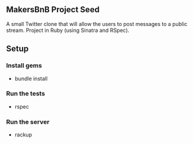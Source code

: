 ## MakersBnB Project Seed

A small Twitter clone that will allow the users to post messages to a public stream.
Project in Ruby (using Sinatra and RSpec).


## Setup

### Install gems
- bundle install

### Run the tests
- rspec

### Run the server
- rackup
